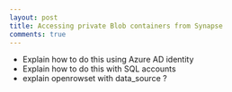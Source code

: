 ```yaml
---
layout: post
title: Accessing private Blob containers from Synapse
comments: true
---
```


- Explain how to do this using Azure AD identity
- Explain how to do this with SQL accounts
- explain openrowset with data_source ?